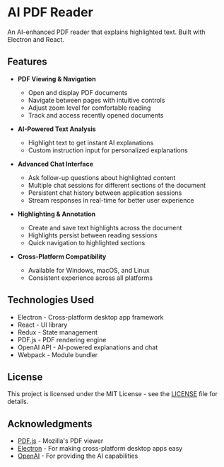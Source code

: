 # AI PDF Reader

An AI-enhanced PDF reader that explains highlighted text. Built with Electron and React.

## Features

- **PDF Viewing & Navigation**
  - Open and display PDF documents
  - Navigate between pages with intuitive controls
  - Adjust zoom level for comfortable reading
  - Track and access recently opened documents

- **AI-Powered Text Analysis**
  - Highlight text to get instant AI explanations
  - Custom instruction input for personalized explanations

- **Advanced Chat Interface**
  - Ask follow-up questions about highlighted content
  - Multiple chat sessions for different sections of the document
  - Persistent chat history between application sessions
  - Stream responses in real-time for better user experience

- **Highlighting & Annotation**
  - Create and save text highlights across the document
  - Highlights persist between reading sessions
  - Quick navigation to highlighted sections

- **Cross-Platform Compatibility**
  - Available for Windows, macOS, and Linux
  - Consistent experience across all platforms

## Technologies Used

- Electron - Cross-platform desktop app framework
- React - UI library
- Redux - State management
- PDF.js - PDF rendering engine
- OpenAI API - AI-powered explanations and chat
- Webpack - Module bundler

## License

This project is licensed under the MIT License - see the [LICENSE](LICENSE) file for details.

## Acknowledgments

- [PDF.js](https://mozilla.github.io/pdf.js/) - Mozilla's PDF viewer
- [Electron](https://www.electronjs.org/) - For making cross-platform desktop apps easy
- [OpenAI](https://openai.com/) - For providing the AI capabilities
